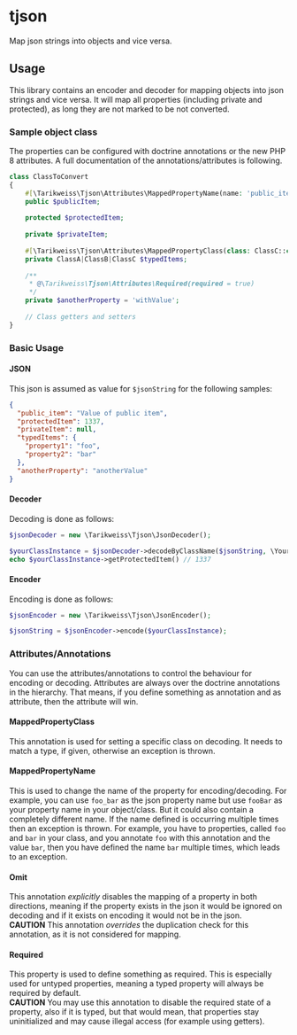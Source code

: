# tjson
Map json strings into objects and vice versa.

## Usage
This library contains an encoder and decoder for mapping objects into json strings and vice versa.
It will map all properties (including private and protected), as long they are not marked to be not converted.

### Sample object class
The properties can be configured with doctrine annotations or the new PHP 8 attributes.
A full documentation of the annotations/attributes is following.
```php
class ClassToConvert
{
    #[\Tarikweiss\Tjson\Attributes\MappedPropertyName(name: 'public_item')]
    public $publicItem;
    
    protected $protectedItem;
    
    private $privateItem;
    
    #[\Tarikweiss\Tjson\Attributes\MappedPropertyClass(class: ClassC::class)]
    private ClassA|ClassB|ClassC $typedItems;
    
    /**
     * @\Tarikweiss\Tjson\Attributes\Required(required = true)
     */
    private $anotherProperty = 'withValue';
    
    // Class getters and setters
}
```

### Basic Usage
#### JSON
This json is assumed as value for `$jsonString` for the following samples:
````json
{
  "public_item": "Value of public item",
  "protectedItem": 1337,
  "privateItem": null,
  "typedItems": {
    "property1": "foo",
    "property2": "bar"
  },
  "anotherProperty": "anotherValue"
}
````
#### Decoder
Decoding is done as follows:
```php
$jsonDecoder = new \Tarikweiss\Tjson\JsonDecoder();

$yourClassInstance = $jsonDecoder->decodeByClassName($jsonString, \Your\Class::class)
echo $yourClassInstance->getProtectedItem() // 1337
```

#### Encoder
Encoding is done as follows:
```php
$jsonEncoder = new \Tarikweiss\Tjson\JsonEncoder();

$jsonString = $jsonEncoder->encode($yourClassInstance);
```

### Attributes/Annotations
You can use the attributes/annotations to control the behaviour for encoding or decoding.
Attributes are always over the doctrine annotations in the hierarchy. That means, if you define something as annotation
and as attribute, then the attribute will win.

#### MappedPropertyClass
This annotation is used for setting a specific class on decoding. It needs to match a type, if given, otherwise an exception
is thrown.

#### MappedPropertyName
This is used to change the name of the property for encoding/decoding. For example, you can use `foo_bar` as the json
property name but use `fooBar` as your property name in your object/class. But it could also contain a completely different
name. If the name defined is occurring multiple times then an exception is thrown. For example, you have to properties,
called `foo` and `bar` in your class, and you annotate `foo` with this annotation and the value `bar`, then you have
defined the name `bar` multiple times, which leads to an exception.

#### Omit
This annotation *explicitly* disables the mapping of a property in both directions, meaning if the property exists in the json
it would be ignored on decoding and if it exists on encoding it would not be in the json.<br>
**CAUTION** This annotation *overrides* the duplication check for this annotation, as it is not considered for mapping.

#### Required
This property is used to define something as required. This is especially used for untyped properties, meaning a
typed property will always be required by default.<br>
**CAUTION** You may use this annotation to disable the required state of a property, also if it is typed, but that would mean,
that properties stay uninitialized and may cause illegal access (for example using getters).